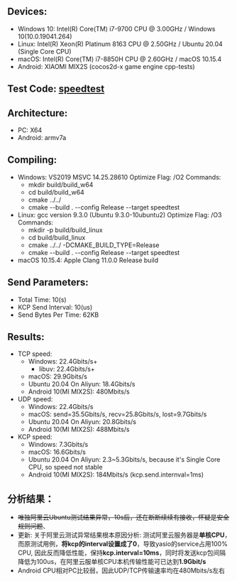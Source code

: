 ## Devices:
  - Windows 10: Intel(R) Core(TM) i7-9700 CPU @ 3.00GHz / Windows 10(10.0.19041.264)
  - Linux: Intel(R) Xeon(R) Platinum 8163 CPU @ 2.50GHz / Ubuntu 20.04 (Single Core CPU)
  - macOS: Intel(R) Core(TM) i7-8850H CPU @ 2.60GHz / macOS 10.15.4
  - Android: XIAOMI MIX2S (cocos2d-x game engine cpp-tests)

## Test Code: [speedtest](https://github.com/yasio/yasio/blob/master/tests/speed/main.cpp)

## Architecture: 
  - PC: X64
  - Android: armv7a

## Compiling:
  - Windows: VS2019 MSVC 14.25.28610
    Optimize Flag: /O2
    Commands:
      - mkdir build/build_w64
      - cd build/build_w64
      - cmake ../../
      - cmake --build . --config Release --target speedtest
  - Linux: gcc version 9.3.0 (Ubuntu 9.3.0-10ubuntu2)
    Optimize Flag: /O3
    Commands:
      - mkdir -p build/build_linux
      - cd build/build_linux
      - cmake ../../ -DCMAKE_BUILD_TYPE=Release
      - cmake --build . --config Release --target speedtest
  - macOS 10.15.4: Apple Clang 11.0.0 Release build

## Send Parameters:
  - Total Time: 10(s)
  - KCP Send Interval: 10(us)
  - Send Bytes Per Time: 62KB

## Results:
  - TCP speed: 
    - Windows: 22.4Gbits/s+
      - libuv: 22.4Gbits/s+
    - macOS: 29.9Gbits/s
    - Ubuntu 20.04 On Aliyun: 18.4Gbits/s
    - Android 10(MI MIX2S): 480Mbits/s 
  - UDP speed: 
    - Windows: 22.4Gbits/s
    - macOS: send=35.5Gbits/s, recv=25.8Gbits/s, lost=9.7Gbits/s
    - Ubuntu 20.04 On Aliyun: 20.8Gbits/s
    - Android 10(MI MIX2S): 488Mbits/s
  - KCP speed: 
    - Windows: 7.3Gbits/s
    - macOS: 16.6Gbits/s
    - Ubuntu 20.04 On Aliyun: 2.3~5.3Gbits/s, because it's Single Core CPU, so speed not stable
    - Android 10(MI MIX2S): 184Mbits/s (kcp.send.internval=1ms)

## 分析结果：
  - ~~唯独阿里云Ubuntu测试结果异常，10s后，还在断断续续有接收，怀疑是安全规则问题~~、
  - 更新: 关于阿里云测试异常结果根本原因分析: 测试阿里云服务器是**单核CPU**，而原测试用例，**将kcp的interval设置成了0**，导致yasio的service占用100% CPU, 因此反而降低性能，保持**kcp.interval=10ms**，同时将发送kcp包间隔降低为100us，在阿里云服单核CPU本机传输性能可已达到**1.9Gbit/s**
  - Android CPU相对PC比较弱，因此UDP/TCP传输速率均在480Mbits/s左右
